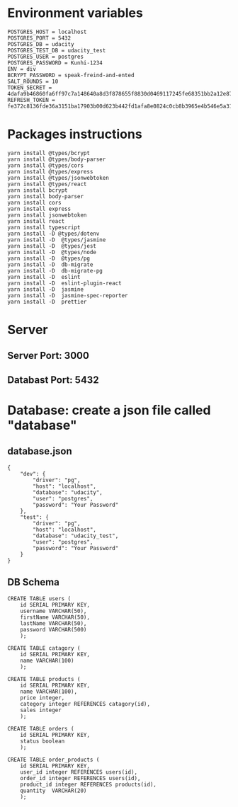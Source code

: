 # Environment variables
    POSTGRES_HOST = localhost
    POSTGRES_PORT = 5432
    POSTGRES_DB = udacity
    POSTGRES_TEST_DB = udacity_test
    POSTGRES_USER = postgres
    POSTGRES_PASSWORD = Kunhi-1234
    ENV = div
    BCRYPT_PASSWORD = speak-freind-and-ented
    SALT_ROUNDS = 10
    TOKEN_SECRET = 4dafa9b46860fa6ff97c7a148640a8d3f878655f8830d0469117245fe68351bb2a12e8755a230614651a290886a67995157140597b29dea2cd7e7c796d6fe89a
    REFRESH_TOKEN = fe372c8136fde36a3151ba17903b00d623b442fd1afa8e0824c0cb8b3965e4b546e5a318c23a40ece20284a82332e0b63ec49a4e35491ff51d0dcb688d0b0be8

# Packages instructions

    yarn install @types/bcrypt
    yarn install @types/body-parser
    yarn install @types/cors
    yarn install @types/express
    yarn install @types/jsonwebtoken
    yarn install @types/react
    yarn install bcrypt
    yarn install body-parser
    yarn install cors
    yarn install express
    yarn install jsonwebtoken
    yarn install react
    yarn install typescript
    yarn install -D @types/dotenv
    yarn install -D  @types/jasmine
    yarn install -D  @types/jest
    yarn install -D  @types/node
    yarn install -D  @types/pg
    yarn install -D  db-migrate
    yarn install -D  db-migrate-pg
    yarn install -D  eslint
    yarn install -D  eslint-plugin-react
    yarn install -D  jasmine
    yarn install -D  jasmine-spec-reporter
    yarn install -D  prettier


# Server
## Server Port: 3000
## Databast Port: 5432

# Database: create a json file called "database"
## database.json
    {
        "dev": {
            "driver": "pg",
            "host": "localhost",
            "database": "udacity",
            "user": "postgres",
            "password": "Your Password"
        },
        "test": {
            "driver": "pg",
            "host": "localhost",
            "database": "udacity_test",
            "user": "postgres",
            "password": "Your Password"
        }
    }
#####
#####
## DB Schema
    CREATE TABLE users (
        id SERIAL PRIMARY KEY,
        username VARCHAR(50),
        firstName VARCHAR(50),
        lastName VARCHAR(50),
        password VARCHAR(500)
        );

    CREATE TABLE catagory (
        id SERIAL PRIMARY KEY,
        name VARCHAR(100)
        );

    CREATE TABLE products (
        id SERIAL PRIMARY KEY,
        name VARCHAR(100),
        price integer,
        category integer REFERENCES catagory(id),
        sales integer
        );

    CREATE TABLE orders (
        id SERIAL PRIMARY KEY,
        status boolean
        );

    CREATE TABLE order_products (
        id SERIAL PRIMARY KEY,
        user_id integer REFERENCES users(id),
        order_id integer REFERENCES users(id),
        product_id integer REFERENCES products(id),
        quantity  VARCHAR(20)
        );
